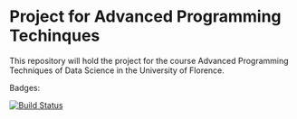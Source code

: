 # Project for Advanced Programming Techinques

This repository will hold the project for the course Advanced Programming Techniques of Data Science in the University of Florence.


Badges:


[![Build Status](https://travis-ci.org/amathebest/APT_Project.svg?branch=master)](https://travis-ci.org/amathebest/APT_Project)
